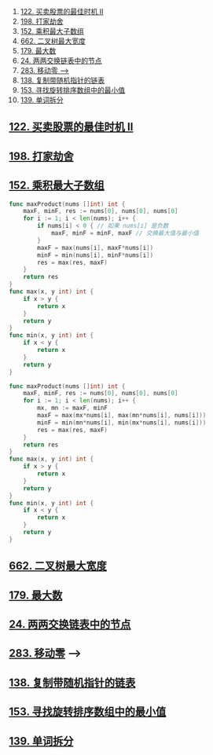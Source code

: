 

1. [122. 买卖股票的最佳时机 II](#122-买卖股票的最佳时机-ii)
2. [198. 打家劫舍](#198-打家劫舍)
3. [152. 乘积最大子数组](#152-乘积最大子数组)
4. [662. 二叉树最大宽度](#662-二叉树最大宽度)
5. [179. 最大数](#179-最大数)
6. [24. 两两交换链表中的节点](#24-两两交换链表中的节点)
7. [283. 移动零 --\>](#283-移动零---)
8. [138. 复制带随机指针的链表](#138-复制带随机指针的链表)
9. [153. 寻找旋转排序数组中的最小值](#153-寻找旋转排序数组中的最小值)
10. [139. 单词拆分](#139-单词拆分)


## [122. 买卖股票的最佳时机 II](https://leetcode-cn.com/problems/best-time-to-buy-and-sell-stock-ii/)



## [198. 打家劫舍](https://leetcode-cn.com/problems/house-robber/)

## [152. 乘积最大子数组](https://leetcode.cn/problems/maximum-product-subarray/)

```go
func maxProduct(nums []int) int {
	maxF, minF, res := nums[0], nums[0], nums[0]
	for i := 1; i < len(nums); i++ {
		if nums[i] < 0 { // 如果 nums[i] 是负数
			maxF, minF = minF, maxF // 交换最大值与最小值
		}
		maxF = max(nums[i], maxF*nums[i])
		minF = min(nums[i], minF*nums[i])
		res = max(res, maxF)
	}
	return res
}
func max(x, y int) int {
	if x > y {
		return x
	}
	return y
}
func min(x, y int) int {
	if x < y {
		return x
	}
	return y
}
```

```go
func maxProduct(nums []int) int {
	maxF, minF, res := nums[0], nums[0], nums[0]
	for i := 1; i < len(nums); i++ {
		mx, mn := maxF, minF
		maxF = max(mx*nums[i], max(mn*nums[i], nums[i]))
		minF = min(mn*nums[i], min(mx*nums[i], nums[i]))
		res = max(res, maxF)
	}
	return res
}
func max(x, y int) int {
	if x > y {
		return x
	}
	return y
}
func min(x, y int) int {
	if x < y {
		return x
	}
	return y
}
```

## [662. 二叉树最大宽度](https://leetcode.cn/problems/maximum-width-of-binary-tree/)


## [179. 最大数](https://leetcode-cn.com/problems/largest-number/)


## [24. 两两交换链表中的节点](https://leetcode-cn.com/problems/swap-nodes-in-pairs/)


## [283. 移动零](https://leetcode-cn.com/problems/move-zeroes/) -->


## [138. 复制带随机指针的链表](https://leetcode.cn/problems/copy-list-with-random-pointer/)

## [153. 寻找旋转排序数组中的最小值](https://leetcode.cn/problems/find-minimum-in-rotated-sorted-array/)


## [139. 单词拆分](https://leetcode.cn/problems/word-break/)




